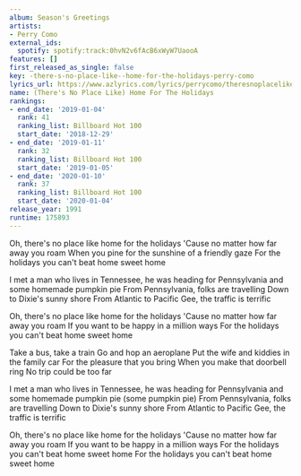 ```yaml
---
album: Season's Greetings
artists:
- Perry Como
external_ids:
  spotify: spotify:track:0hvN2v6fAcB6xWyW7UaooA
features: []
first_released_as_single: false
key: -there-s-no-place-like--home-for-the-holidays-perry-como
lyrics_url: https://www.azlyrics.com/lyrics/perrycomo/theresnoplacelikehomefortheholidays.html
name: (There's No Place Like) Home For The Holidays
rankings:
- end_date: '2019-01-04'
  rank: 41
  ranking_list: Billboard Hot 100
  start_date: '2018-12-29'
- end_date: '2019-01-11'
  rank: 32
  ranking_list: Billboard Hot 100
  start_date: '2019-01-05'
- end_date: '2020-01-10'
  rank: 37
  ranking_list: Billboard Hot 100
  start_date: '2020-01-04'
release_year: 1991
runtime: 175893
---
```

Oh, there's no place like home for the holidays
'Cause no matter how far away you roam
When you pine for the sunshine of a friendly gaze
For the holidays you can't beat home sweet home

I met a man who lives in Tennessee, he was heading for
Pennsylvania and some homemade pumpkin pie
From Pennsylvania, folks are travelling 
Down to Dixie's sunny shore
From Atlantic to Pacific
Gee, the traffic is terrific

Oh, there's no place like home for the holidays
'Cause no matter how far away you roam
If you want to be happy in a million ways
For the holidays you can't beat home sweet home

Take a bus, take a train
Go and hop an aeroplane
Put the wife and kiddies in the family car
For the pleasure that you bring 
When you make that doorbell ring
No trip could be too far

I met a man who lives in Tennessee, he was heading for
Pennsylvania and some homemade pumpkin pie (some pumpkin pie) 
From Pennsylvania, folks are travelling 
Down to Dixie's sunny shore
From Atlantic to Pacific
Gee, the traffic is terrific

Oh, there's no place like home for the holidays
'Cause no matter how far away you roam
If you want to be happy in a million ways
For the holidays you can't beat home sweet home
For the holidays you can't beat home sweet home
